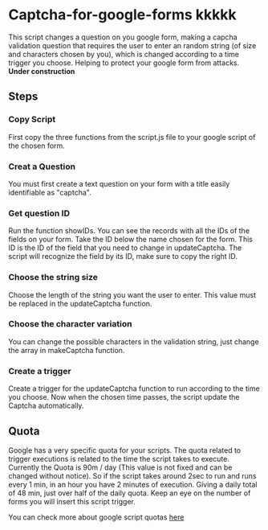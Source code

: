 # Captcha-for-google-forms kkkkk

This script changes a question on you google form, making a capcha validation question that requires the user to enter an random string (of size and characters chosen by you), which is changed according to a time trigger you choose. Helping to protect your google form from attacks.
**Under construction**

## Steps

### Copy Script

First copy the three functions from the script.js file to your google script of the chosen form.

### Creat a Question

You must first create a text question on your form with a title easily identifiable as "captcha".

### Get question ID

Run the function showIDs. You can see the records with all the IDs of the fields on your form. Take the ID below the name chosen for the form. This ID is the ID of the field that you need to change in updateCaptcha. The script will recognize the field by its ID, make sure to copy the right ID.

### Choose the string size

Choose the length of the string you want the user to enter. This value must be replaced in the updateCaptcha function.

### Choose the character variation

You can change the possible characters in the validation string, just change the array in makeCaptcha function.

### Create a trigger

Create a trigger for the updateCaptcha function to run according to the time you choose. Now when the chosen time passes, the script update the Captcha automatically.

## Quota

Google has a very specific quota for your scripts. The quota related to trigger executions is related to the time the script takes to execute. Currently the Quota is 90m / day (This value is not fixed and can be changed without notice). So if the script takes around 2sec to run and runs every 1 min, in an hour you have 2 minutes of execution. Giving a daily total of 48 min, just over half of the daily quota. Keep an eye on the number of forms you will insert this script trigger.

You can check more about google script quotas [here](https://developers.google.com/apps-script/guides/services/quotas)
